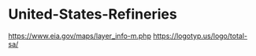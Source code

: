 # United-States-Refineries
https://www.eia.gov/maps/layer_info-m.php
https://logotyp.us/logo/total-sa/
